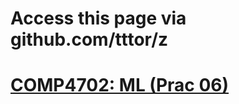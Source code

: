 # Access this page via github.com/tttor/z
# [COMP4702: ML (Prac 06)](https://gist.github.com/tttor/37a96b7979218f00e9dddf2460390331)
